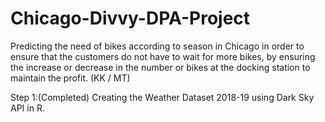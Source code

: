 # Chicago-Divvy-DPA-Project
Predicting the need of bikes according to season in Chicago in order to ensure that the customers do not have to wait for more bikes, by ensuring the increase or decrease in the number or bikes at the docking station to maintain the profit. (KK / MT)

Step 1:(Completed)
Creating the Weather Dataset 2018-19 using Dark Sky API in R.
